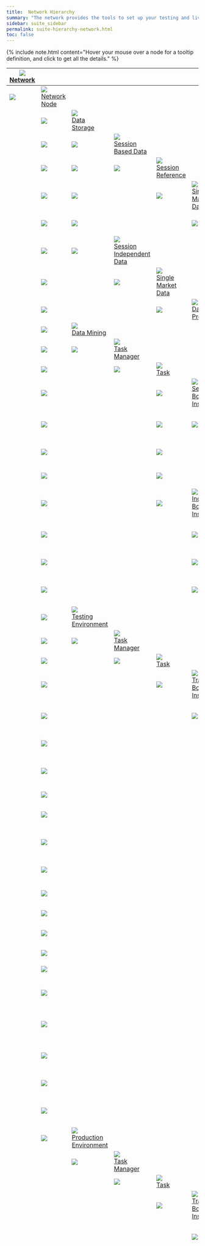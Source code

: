 ```yaml
---
title:  Network Hierarchy
summary: "The network provides the tools to set up your testing and live-trading environments, as well as the definitions on where on the network processes run, and where data is stored."
sidebar: suite_sidebar
permalink: suite-hierarchy-network.html
toc: false
---
```


{% include note.html content="Hover your mouse over a node for a tooltip definition, and click to get all the details." %}

<table class='hierarchyTable'><thead><tr><th><a href='#network' data-toggle='tooltip' data-original-title='{{site.data.network.network}}'><img src='images/icons/nodes/png50/network.png' /><br />Network</a></th><th></th><th></th><th></th><th></th><th></th><th></th><th></th><th></th><th></th></tr></thead><tbody>
<tr><td><img src='images/icons/various/png/tree-connector-elbow.png' /></td><td><a href='#network-node' data-toggle='tooltip' data-original-title='{{site.data.network.network_node}}'><img src='images/icons/nodes/png50/network-node.png' /><br />Network Node</a></td><td></td><td></td><td></td><td></td><td></td><td></td><td></td><td></td></tr>
<tr><td></td><td><img src='images/icons/various/png/tree-connector-fork.png' /></td><td><a href='#data-storage' data-toggle='tooltip' data-original-title='{{site.data.network.data_storage}}'><img src='images/icons/nodes/png50/data-storage.png' /><br />Data Storage</a></td><td></td><td></td><td></td><td></td><td></td><td></td><td></td></tr>
<tr><td></td><td><img src='images/icons/various/png/tree-connector-line.png' /></td><td><img src='images/icons/various/png/tree-connector-fork.png' /></td><td><a href='#session-based-data' data-toggle='tooltip' data-original-title='{{site.data.network.session_based_data}}'><img src='images/icons/nodes/png50/session-based-data.png' /><br />Session Based Data</a></td><td></td><td></td><td></td><td></td><td></td><td></td></tr>
<tr><td></td><td><img src='images/icons/various/png/tree-connector-line.png' /></td><td><img src='images/icons/various/png/tree-connector-line.png' /></td><td><img src='images/icons/various/png/tree-connector-elbow.png' /></td><td><a href='#session-reference' data-toggle='tooltip' data-original-title='{{site.data.network.session_reference}}'><img src='images/icons/nodes/png50/session-reference.png' /><br />Session Reference</a></td><td></td><td></td><td></td><td></td><td></td></tr>
<tr><td></td><td><img src='images/icons/various/png/tree-connector-line.png' /></td><td><img src='images/icons/various/png/tree-connector-line.png' /></td><td></td><td><img src='images/icons/various/png/tree-connector-elbow.png' /></td><td><a href='#single-market-data' data-toggle='tooltip' data-original-title='{{site.data.network.single_market_data}}'><img src='images/icons/nodes/png50/single-market-data.png' /><br />Single Market Data</a></td><td></td><td></td><td></td><td></td></tr>
<tr><td></td><td><img src='images/icons/various/png/tree-connector-line.png' /></td><td><img src='images/icons/various/png/tree-connector-line.png' /></td><td></td><td></td><td><img src='images/icons/various/png/tree-connector-elbow.png' /></td><td><a href='#data-product' data-toggle='tooltip' data-original-title='{{site.data.network.data_product}}'><img src='images/icons/nodes/png50/data-product.png' /><br />Data Product</a></td><td></td><td></td><td></td></tr>
<tr><td></td><td><img src='images/icons/various/png/tree-connector-line.png' /></td><td><img src='images/icons/various/png/tree-connector-elbow.png' /></td><td><a href='#session-independent-data' data-toggle='tooltip' data-original-title='{{site.data.network.session_independent_data}}'><img src='images/icons/nodes/png50/session-independent-data.png' /><br />Session Independent Data</a></td><td></td><td></td><td></td><td></td><td></td><td></td></tr>
<tr><td></td><td><img src='images/icons/various/png/tree-connector-line.png' /></td><td></td><td><img src='images/icons/various/png/tree-connector-elbow.png' /></td><td><a href='#single-market-data' data-toggle='tooltip' data-original-title='{{site.data.network.single_market_data}}'><img src='images/icons/nodes/png50/single-market-data.png' /><br />Single Market Data</a></td><td></td><td></td><td></td><td></td><td></td></tr>
<tr><td></td><td><img src='images/icons/various/png/tree-connector-line.png' /></td><td></td><td></td><td><img src='images/icons/various/png/tree-connector-elbow.png' /></td><td><a href='#data-product' data-toggle='tooltip' data-original-title='{{site.data.network.data_product}}'><img src='images/icons/nodes/png50/data-product.png' /><br />Data Product</a></td><td></td><td></td><td></td><td></td></tr>
<tr><td></td><td><img src='images/icons/various/png/tree-connector-fork.png' /></td><td><a href='#data-mining' data-toggle='tooltip' data-original-title='{{site.data.network.data_mining}}'><img src='images/icons/nodes/png50/data-mining.png' /><br />Data Mining</a></td><td></td><td></td><td></td><td></td><td></td><td></td><td></td></tr>
<tr><td></td><td><img src='images/icons/various/png/tree-connector-line.png' /></td><td><img src='images/icons/various/png/tree-connector-elbow.png' /></td><td><a href='#task-manager' data-toggle='tooltip' data-original-title='{{site.data.network.task_manager}}'><img src='images/icons/nodes/png50/task-manager.png' /><br />Task Manager</a></td><td></td><td></td><td></td><td></td><td></td><td></td></tr>
<tr><td></td><td><img src='images/icons/various/png/tree-connector-line.png' /></td><td></td><td><img src='images/icons/various/png/tree-connector-elbow.png' /></td><td><a href='#task' data-toggle='tooltip' data-original-title='{{site.data.network.task}}'><img src='images/icons/nodes/png50/task.png' /><br />Task</a></td><td></td><td></td><td></td><td></td><td></td></tr>
<tr><td></td><td><img src='images/icons/various/png/tree-connector-line.png' /></td><td></td><td></td><td><img src='images/icons/various/png/tree-connector-fork.png' /></td><td><a href='#sensor-bot-instance' data-toggle='tooltip' data-original-title='{{site.data.network.sensor_bot_instance}}'><img src='images/icons/nodes/png50/sensor-bot-instance.png' /><br />Sensor Bot Instance</a></td><td></td><td></td><td></td><td></td></tr>
<tr><td></td><td><img src='images/icons/various/png/tree-connector-line.png' /></td><td></td><td></td><td><img src='images/icons/various/png/tree-connector-line.png' /></td><td><img src='images/icons/various/png/tree-connector-elbow.png' /></td><td><a href='#sensor-process-instance' data-toggle='tooltip' data-original-title='{{site.data.network.sensor_process_instance}}'><img src='images/icons/nodes/png50/sensor-process-instance.png' /><br />Sensor Process Instance</a></td><td></td><td></td><td></td></tr>
<tr><td></td><td><img src='images/icons/various/png/tree-connector-line.png' /></td><td></td><td></td><td><img src='images/icons/various/png/tree-connector-line.png' /></td><td></td><td><img src='images/icons/various/png/tree-connector-elbow.png' /></td><td><a href='#market-reference' data-toggle='tooltip' data-original-title='{{site.data.network.market_reference}}'><img src='images/icons/nodes/png50/market-reference.png' /><br />Market Reference</a></td><td></td><td></td></tr>
<tr><td></td><td><img src='images/icons/various/png/tree-connector-line.png' /></td><td></td><td></td><td><img src='images/icons/various/png/tree-connector-line.png' /></td><td></td><td></td><td><img src='images/icons/various/png/tree-connector-elbow.png' /></td><td><a href='#key-instance' data-toggle='tooltip' data-original-title='{{site.data.network.key_instance}}'><img src='images/icons/nodes/png50/key-instance.png' /><br />Key Instance</a></td><td></td></tr>
<tr><td></td><td><img src='images/icons/various/png/tree-connector-line.png' /></td><td></td><td></td><td><img src='images/icons/various/png/tree-connector-elbow.png' /></td><td><a href='#indicator-bot-instance' data-toggle='tooltip' data-original-title='{{site.data.network.indicator_bot_instance}}'><img src='images/icons/nodes/png50/indicator-bot-instance.png' /><br />Indicator Bot Instance</a></td><td></td><td></td><td></td><td></td></tr>
<tr><td></td><td><img src='images/icons/various/png/tree-connector-line.png' /></td><td></td><td></td><td></td><td><img src='images/icons/various/png/tree-connector-fork.png' /></td><td><a href='#indicator-process-instance' data-toggle='tooltip' data-original-title='{{site.data.network.indicator_process_instance}}'><img src='images/icons/nodes/png50/indicator-process-instance.png' /><br />Indicator Process Instance</a></td><td></td><td></td><td></td></tr>
<tr><td></td><td><img src='images/icons/various/png/tree-connector-line.png' /></td><td></td><td></td><td></td><td><img src='images/icons/various/png/tree-connector-line.png' /></td><td><img src='images/icons/various/png/tree-connector-elbow.png' /></td><td><a href='#market-reference' data-toggle='tooltip' data-original-title='{{site.data.network.market_reference}}'><img src='images/icons/nodes/png50/market-reference.png' /><br />Market Reference</a></td><td></td><td></td></tr>
<tr><td></td><td><img src='images/icons/various/png/tree-connector-line.png' /></td><td></td><td></td><td></td><td><img src='images/icons/various/png/tree-connector-elbow.png' /></td><td><a href='#time-frames-filter' data-toggle='tooltip' data-original-title='{{site.data.network.time_frames_filter}}'><img src='images/icons/nodes/png50/time-frames-filter.png' /><br />Time Frames Filter</a></td><td></td><td></td><td></td></tr>
<tr><td></td><td><img src='images/icons/various/png/tree-connector-fork.png' /></td><td><a href='#testing-environment' data-toggle='tooltip' data-original-title='{{site.data.network.testing_environment}}'><img src='images/icons/nodes/png50/testing-environment.png' /><br />Testing Environment</a></td><td></td><td></td><td></td><td></td><td></td><td></td><td></td></tr>
<tr><td></td><td><img src='images/icons/various/png/tree-connector-line.png' /></td><td><img src='images/icons/various/png/tree-connector-elbow.png' /></td><td><a href='#task-manager' data-toggle='tooltip' data-original-title='{{site.data.network.task_manager}}'><img src='images/icons/nodes/png50/task-manager.png' /><br />Task Manager</a></td><td></td><td></td><td></td><td></td><td></td><td></td></tr>
<tr><td></td><td><img src='images/icons/various/png/tree-connector-line.png' /></td><td></td><td><img src='images/icons/various/png/tree-connector-elbow.png' /></td><td><a href='#task' data-toggle='tooltip' data-original-title='{{site.data.network.task}}'><img src='images/icons/nodes/png50/task.png' /><br />Task</a></td><td></td><td></td><td></td><td></td><td></td></tr>
<tr><td></td><td><img src='images/icons/various/png/tree-connector-line.png' /></td><td></td><td></td><td><img src='images/icons/various/png/tree-connector-elbow.png' /></td><td><a href='#trading-bot-instance' data-toggle='tooltip' data-original-title='{{site.data.network.trading_bot_instance}}'><img src='images/icons/nodes/png50/trading-bot-instance.png' /><br />Trading Bot Instance</a></td><td></td><td></td><td></td><td></td></tr>
<tr><td></td><td><img src='images/icons/various/png/tree-connector-line.png' /></td><td></td><td></td><td></td><td><img src='images/icons/various/png/tree-connector-elbow.png' /></td><td><a href='#trading-process-instance' data-toggle='tooltip' data-original-title='{{site.data.network.trading_process_instance}}'><img src='images/icons/nodes/png50/trading-process-instance.png' /><br />Trading Process Instance</a></td><td></td><td></td><td></td></tr>
<tr><td></td><td><img src='images/icons/various/png/tree-connector-line.png' /></td><td></td><td></td><td></td><td></td><td><img src='images/icons/various/png/tree-connector-fork.png' /></td><td><a href='#backtesting-session' data-toggle='tooltip' data-original-title='{{site.data.network.backtesting_session}}'><img src='images/icons/nodes/png50/backtesting-session.png' /><br />Backtesting Session</a></td><td></td><td></td></tr>
<tr><td></td><td><img src='images/icons/various/png/tree-connector-line.png' /></td><td></td><td></td><td></td><td></td><td><img src='images/icons/various/png/tree-connector-fork.png' /></td><td><a href='#paper-trading-session' data-toggle='tooltip' data-original-title='{{site.data.network.paper_trading_session}}'><img src='images/icons/nodes/png50/paper-trading-session.png' /><br />Paper Trading Session</a></td><td></td><td></td></tr>
<tr><td></td><td><img src='images/icons/various/png/tree-connector-line.png' /></td><td></td><td></td><td></td><td></td><td><img src='images/icons/various/png/tree-connector-line.png' /></td><td><img src='images/icons/various/png/tree-connector-fork.png' /></td><td><a href='#parameters' data-toggle='tooltip' data-original-title='{{site.data.network.parameters}}'><img src='images/icons/nodes/png50/parameters.png' /><br />Parameters</a></td><td></td></tr>
<tr><td></td><td><img src='images/icons/various/png/tree-connector-line.png' /></td><td></td><td></td><td></td><td></td><td><img src='images/icons/various/png/tree-connector-line.png' /></td><td><img src='images/icons/various/png/tree-connector-line.png' /></td><td><img src='images/icons/various/png/tree-connector-fork.png' /></td><td><a href='#session-base-asset' data-toggle='tooltip' data-original-title='{{site.data.network.session_base_asset}}'><img src='images/icons/nodes/png50/session-base-asset.png' /><br />Session Base Asset</a></td></tr>
<tr><td></td><td><img src='images/icons/various/png/tree-connector-line.png' /></td><td></td><td></td><td></td><td></td><td><img src='images/icons/various/png/tree-connector-line.png' /></td><td><img src='images/icons/various/png/tree-connector-line.png' /></td><td><img src='images/icons/various/png/tree-connector-fork.png' /></td><td><a href='#session-quoted-asset' data-toggle='tooltip' data-original-title='{{site.data.network.session_quoted_asset}}'><img src='images/icons/nodes/png50/session-quoted-asset.png' /><br />Session Quoted Asset</a></td></tr>
<tr><td></td><td><img src='images/icons/various/png/tree-connector-line.png' /></td><td></td><td></td><td></td><td></td><td><img src='images/icons/various/png/tree-connector-line.png' /></td><td><img src='images/icons/various/png/tree-connector-line.png' /></td><td><img src='images/icons/various/png/tree-connector-fork.png' /></td><td><a href='#time-range' data-toggle='tooltip' data-original-title='{{site.data.network.time_range}}'><img src='images/icons/nodes/png50/time-range.png' /><br />Time Range</a></td></tr>
<tr><td></td><td><img src='images/icons/various/png/tree-connector-line.png' /></td><td></td><td></td><td></td><td></td><td><img src='images/icons/various/png/tree-connector-line.png' /></td><td><img src='images/icons/various/png/tree-connector-line.png' /></td><td><img src='images/icons/various/png/tree-connector-fork.png' /></td><td><a href='#time-frame' data-toggle='tooltip' data-original-title='{{site.data.network.time_frame}}'><img src='images/icons/nodes/png50/time-frame.png' /><br />Time Frame</a></td></tr>
<tr><td></td><td><img src='images/icons/various/png/tree-connector-line.png' /></td><td></td><td></td><td></td><td></td><td><img src='images/icons/various/png/tree-connector-line.png' /></td><td><img src='images/icons/various/png/tree-connector-line.png' /></td><td><img src='images/icons/various/png/tree-connector-fork.png' /></td><td><a href='#slippage' data-toggle='tooltip' data-original-title='{{site.data.network.slippage}}'><img src='images/icons/nodes/png50/slippage.png' /><br />Slippage</a></td></tr>
<tr><td></td><td><img src='images/icons/various/png/tree-connector-line.png' /></td><td></td><td></td><td></td><td></td><td><img src='images/icons/various/png/tree-connector-line.png' /></td><td><img src='images/icons/various/png/tree-connector-line.png' /></td><td><img src='images/icons/various/png/tree-connector-fork.png' /></td><td><a href='#fee-structure' data-toggle='tooltip' data-original-title='{{site.data.network.fee_structure}}'><img src='images/icons/nodes/png50/fee-structure.png' /><br />Fee Structure</a></td></tr>
<tr><td></td><td><img src='images/icons/various/png/tree-connector-line.png' /></td><td></td><td></td><td></td><td></td><td><img src='images/icons/various/png/tree-connector-line.png' /></td><td><img src='images/icons/various/png/tree-connector-line.png' /></td><td><img src='images/icons/various/png/tree-connector-fork.png' /></td><td><a href='#snapshots' data-toggle='tooltip' data-original-title='{{site.data.network.snapshots}}'><img src='images/icons/nodes/png50/snapshots.png' /><br />Snapshots</a></td></tr>
<tr><td></td><td><img src='images/icons/various/png/tree-connector-line.png' /></td><td></td><td></td><td></td><td></td><td><img src='images/icons/various/png/tree-connector-line.png' /></td><td><img src='images/icons/various/png/tree-connector-line.png' /></td><td><img src='images/icons/various/png/tree-connector-fork.png' /></td><td><a href='#heartbeats' data-toggle='tooltip' data-original-title='{{site.data.network.heartbeats}}'><img src='images/icons/nodes/png50/heartbeats.png' /><br />Heartbeats</a></td></tr>
<tr><td></td><td><img src='images/icons/various/png/tree-connector-line.png' /></td><td></td><td></td><td></td><td></td><td><img src='images/icons/various/png/tree-connector-line.png' /></td><td><img src='images/icons/various/png/tree-connector-line.png' /></td><td><img src='images/icons/various/png/tree-connector-elbow.png' /></td><td><a href='#user-defined-parameters' data-toggle='tooltip' data-original-title='{{site.data.network.user_defined_parameters}}'><img src='images/icons/nodes/png50/user-defined-parameters.png' /><br />User Defined Parameters</a></td></tr>
<tr><td></td><td><img src='images/icons/various/png/tree-connector-line.png' /></td><td></td><td></td><td></td><td></td><td><img src='images/icons/various/png/tree-connector-line.png' /></td><td><img src='images/icons/various/png/tree-connector-fork.png' /></td><td><a href='#trading-system-reference' data-toggle='tooltip' data-original-title='{{site.data.network.trading_system_reference}}'><img src='images/icons/nodes/png50/trading-system-reference.png' /><br />Trading System Reference</a></td><td></td></tr>
<tr><td></td><td><img src='images/icons/various/png/tree-connector-line.png' /></td><td></td><td></td><td></td><td></td><td><img src='images/icons/various/png/tree-connector-line.png' /></td><td><img src='images/icons/various/png/tree-connector-elbow.png' /></td><td><a href='#trading-engine-reference' data-toggle='tooltip' data-original-title='{{site.data.network.trading_engine_reference}}'><img src='images/icons/nodes/png50/trading-engine-reference.png' /><br />Trading Engine Reference</a></td><td></td></tr>
<tr><td></td><td><img src='images/icons/various/png/tree-connector-line.png' /></td><td></td><td></td><td></td><td></td><td><img src='images/icons/various/png/tree-connector-fork.png' /></td><td><a href='#market-reference' data-toggle='tooltip' data-original-title='{{site.data.network.market_reference}}'><img src='images/icons/nodes/png50/market-reference.png' /><br />Market Reference</a></td><td></td><td></td></tr>
<tr><td></td><td><img src='images/icons/various/png/tree-connector-line.png' /></td><td></td><td></td><td></td><td></td><td><img src='images/icons/various/png/tree-connector-elbow.png' /></td><td><a href='#execution-started-event' data-toggle='tooltip' data-original-title='{{site.data.network.execution_started_event}}'><img src='images/icons/nodes/png50/execution-started-event.png' /><br />Execution Started Event</a></td><td></td><td></td></tr>
<tr><td></td><td><img src='images/icons/various/png/tree-connector-elbow.png' /></td><td><a href='#production-environment' data-toggle='tooltip' data-original-title='{{site.data.network.production_environment}}'><img src='images/icons/nodes/png50/production-environment.png' /><br />Production Environment</a></td><td></td><td></td><td></td><td></td><td></td><td></td><td></td></tr>
<tr><td></td><td></td><td><img src='images/icons/various/png/tree-connector-elbow.png' /></td><td><a href='#task-manager' data-toggle='tooltip' data-original-title='{{site.data.network.task_manager}}'><img src='images/icons/nodes/png50/task-manager.png' /><br />Task Manager</a></td><td></td><td></td><td></td><td></td><td></td><td></td></tr>
<tr><td></td><td></td><td></td><td><img src='images/icons/various/png/tree-connector-elbow.png' /></td><td><a href='#task' data-toggle='tooltip' data-original-title='{{site.data.network.task}}'><img src='images/icons/nodes/png50/task.png' /><br />Task</a></td><td></td><td></td><td></td><td></td><td></td></tr>
<tr><td></td><td></td><td></td><td></td><td><img src='images/icons/various/png/tree-connector-elbow.png' /></td><td><a href='#trading-bot-instance' data-toggle='tooltip' data-original-title='{{site.data.network.trading_bot_instance}}'><img src='images/icons/nodes/png50/trading-bot-instance.png' /><br />Trading Bot Instance</a></td><td></td><td></td><td></td><td></td></tr>
<tr><td></td><td></td><td></td><td></td><td></td><td><img src='images/icons/various/png/tree-connector-elbow.png' /></td><td><a href='#trading-process-instance' data-toggle='tooltip' data-original-title='{{site.data.network.trading_process_instance}}'><img src='images/icons/nodes/png50/trading-process-instance.png' /><br />Trading Process Instance</a></td><td></td><td></td><td></td></tr>
<tr><td></td><td></td><td></td><td></td><td></td><td></td><td><img src='images/icons/various/png/tree-connector-fork.png' /></td><td><a href='#forward-testing-session' data-toggle='tooltip' data-original-title='{{site.data.network.forward_testing_session}}'><img src='images/icons/nodes/png50/forward-testing-session.png' /><br />Forward Testing Session</a></td><td></td><td></td></tr>
<tr><td></td><td></td><td></td><td></td><td></td><td></td><td><img src='images/icons/various/png/tree-connector-fork.png' /></td><td><a href='#live-trading-session' data-toggle='tooltip' data-original-title='{{site.data.network.live_trading_session}}'><img src='images/icons/nodes/png50/live-trading-session.png' /><br />Live Trading Session</a></td><td></td><td></td></tr>
<tr><td></td><td></td><td></td><td></td><td></td><td></td><td><img src='images/icons/various/png/tree-connector-line.png' /></td><td><img src='images/icons/various/png/tree-connector-fork.png' /></td><td><a href='#parameters' data-toggle='tooltip' data-original-title='{{site.data.network.parameters}}'><img src='images/icons/nodes/png50/parameters.png' /><br />Parameters</a></td><td></td></tr>
<tr><td></td><td></td><td></td><td></td><td></td><td></td><td><img src='images/icons/various/png/tree-connector-line.png' /></td><td><img src='images/icons/various/png/tree-connector-line.png' /></td><td><img src='images/icons/various/png/tree-connector-fork.png' /></td><td><a href='#session-base-asset' data-toggle='tooltip' data-original-title='{{site.data.network.session_base_asset}}'><img src='images/icons/nodes/png50/session-base-asset.png' /><br />Session Base Asset</a></td></tr>
<tr><td></td><td></td><td></td><td></td><td></td><td></td><td><img src='images/icons/various/png/tree-connector-line.png' /></td><td><img src='images/icons/various/png/tree-connector-line.png' /></td><td><img src='images/icons/various/png/tree-connector-fork.png' /></td><td><a href='#session-quoted-asset' data-toggle='tooltip' data-original-title='{{site.data.network.session_quoted_asset}}'><img src='images/icons/nodes/png50/session-quoted-asset.png' /><br />Session Quoted Asset</a></td></tr>
<tr><td></td><td></td><td></td><td></td><td></td><td></td><td><img src='images/icons/various/png/tree-connector-line.png' /></td><td><img src='images/icons/various/png/tree-connector-line.png' /></td><td><img src='images/icons/various/png/tree-connector-fork.png' /></td><td><a href='#time-range' data-toggle='tooltip' data-original-title='{{site.data.network.time_range}}'><img src='images/icons/nodes/png50/time-range.png' /><br />Time Range</a></td></tr>
<tr><td></td><td></td><td></td><td></td><td></td><td></td><td><img src='images/icons/various/png/tree-connector-line.png' /></td><td><img src='images/icons/various/png/tree-connector-line.png' /></td><td><img src='images/icons/various/png/tree-connector-fork.png' /></td><td><a href='#time-frame' data-toggle='tooltip' data-original-title='{{site.data.network.time_frame}}'><img src='images/icons/nodes/png50/time-frame.png' /><br />Time Frame</a></td></tr>
<tr><td></td><td></td><td></td><td></td><td></td><td></td><td><img src='images/icons/various/png/tree-connector-line.png' /></td><td><img src='images/icons/various/png/tree-connector-line.png' /></td><td><img src='images/icons/various/png/tree-connector-fork.png' /></td><td><a href='#slippage' data-toggle='tooltip' data-original-title='{{site.data.network.slippage}}'><img src='images/icons/nodes/png50/slippage.png' /><br />Slippage</a></td></tr>
<tr><td></td><td></td><td></td><td></td><td></td><td></td><td><img src='images/icons/various/png/tree-connector-line.png' /></td><td><img src='images/icons/various/png/tree-connector-line.png' /></td><td><img src='images/icons/various/png/tree-connector-fork.png' /></td><td><a href='#fee-structure' data-toggle='tooltip' data-original-title='{{site.data.network.fee_structure}}'><img src='images/icons/nodes/png50/fee-structure.png' /><br />Fee Structure</a></td></tr>
<tr><td></td><td></td><td></td><td></td><td></td><td></td><td><img src='images/icons/various/png/tree-connector-line.png' /></td><td><img src='images/icons/various/png/tree-connector-line.png' /></td><td><img src='images/icons/various/png/tree-connector-fork.png' /></td><td><a href='#snapshots' data-toggle='tooltip' data-original-title='{{site.data.network.snapshots}}'><img src='images/icons/nodes/png50/snapshots.png' /><br />Snapshots</a></td></tr>
<tr><td></td><td></td><td></td><td></td><td></td><td></td><td><img src='images/icons/various/png/tree-connector-line.png' /></td><td><img src='images/icons/various/png/tree-connector-line.png' /></td><td><img src='images/icons/various/png/tree-connector-fork.png' /></td><td><a href='#heartbeats' data-toggle='tooltip' data-original-title='{{site.data.network.heartbeats}}'><img src='images/icons/nodes/png50/heartbeats.png' /><br />Heartbeats</a></td></tr>
<tr><td></td><td></td><td></td><td></td><td></td><td></td><td><img src='images/icons/various/png/tree-connector-line.png' /></td><td><img src='images/icons/various/png/tree-connector-line.png' /></td><td><img src='images/icons/various/png/tree-connector-elbow.png' /></td><td><a href='#user-defined-parameters' data-toggle='tooltip' data-original-title='{{site.data.network.user_defined_parameters}}'><img src='images/icons/nodes/png50/user-defined-parameters.png' /><br />User Defined Parameters</a></td></tr>
<tr><td></td><td></td><td></td><td></td><td></td><td></td><td><img src='images/icons/various/png/tree-connector-line.png' /></td><td><img src='images/icons/various/png/tree-connector-fork.png' /></td><td><a href='#trading-system-reference' data-toggle='tooltip' data-original-title='{{site.data.network.trading_system_reference}}'><img src='images/icons/nodes/png50/trading-system-reference.png' /><br />Trading System Reference</a></td><td></td></tr>
<tr><td></td><td></td><td></td><td></td><td></td><td></td><td><img src='images/icons/various/png/tree-connector-line.png' /></td><td><img src='images/icons/various/png/tree-connector-elbow.png' /></td><td><a href='#trading-engine-reference' data-toggle='tooltip' data-original-title='{{site.data.network.trading_engine_reference}}'><img src='images/icons/nodes/png50/trading-engine-reference.png' /><br />Trading Engine Reference</a></td><td></td></tr>
<tr><td></td><td></td><td></td><td></td><td></td><td></td><td><img src='images/icons/various/png/tree-connector-fork.png' /></td><td><a href='#market-reference' data-toggle='tooltip' data-original-title='{{site.data.network.market_reference}}'><img src='images/icons/nodes/png50/market-reference.png' /><br />Market Reference</a></td><td></td><td></td></tr>
<tr><td></td><td></td><td></td><td></td><td></td><td></td><td><img src='images/icons/various/png/tree-connector-line.png' /></td><td><img src='images/icons/various/png/tree-connector-elbow.png' /></td><td><a href='#key-instance' data-toggle='tooltip' data-original-title='{{site.data.network.key_instance}}'><img src='images/icons/nodes/png50/key-instance.png' /><br />Key Instance</a></td><td></td></tr>
<tr><td></td><td></td><td></td><td></td><td></td><td></td><td><img src='images/icons/various/png/tree-connector-elbow.png' /></td><td><a href='#execution-started-event' data-toggle='tooltip' data-original-title='{{site.data.network.execution_started_event}}'><img src='images/icons/nodes/png50/execution-started-event.png' /><br />Execution Started Event</a></td><td></td><td></td></tr></tbody></table>







{% include /network/network.md heading="##" icon="150" adding="" configuring="" starting="" content="yes" definition="bold" table="yes" more=""%}

{% include /network/network-node.md heading="##" icon="150" adding="####" configuring="####" starting="" content="yes" definition="bold" table="yes" more="no"%}

{% include /network/data-mining.md heading="##" icon="150" adding="" configuring="" starting="" content="yes" definition="bold" table="yes" more="no"%}

{% include /network/exchange-tasks.md heading="##" icon="150" adding="####" configuring="" starting="" content="yes" definition="bold" table="yes" more="no"%}

{% include /network/task-manager.md heading="##" icon="150" adding="####" configuring="" starting="####" content="yes" definition="bold" table="yes" more="no"%}

{% include /network/task.md heading="##" icon="150" adding="####" configuring="" starting="####" content="yes" definition="bold" table="yes" more="no"%}

{% include /network/sensor-bot-instance.md heading="##" icon="150" adding="####" configuring="####" starting="####" content="yes" definition="bold" table="yes" more="no"%}

{% include /network/sensor-process-instance.md heading="##" icon="150" adding="####" configuring="" starting="####" content="yes" definition="bold" table="yes" more="no"%}

{% include /network/indicator-bot-instance.md heading="##" icon="150" adding="####" configuring="" starting="####" content="yes" definition="bold" table="yes" more="no"%}

{% include /network/indicator-process-instance.md heading="##" icon="150" adding="####" configuring="" starting="####" content="yes" definition="bold" table="yes" more="no"%}

{% include /network/time-frames-filter.md heading="##" icon="150" adding="####" configuring="####" starting="" content="yes" definition="bold" table="yes" more="no"%}

{% include /network/market-reference.md heading="##" icon="150" adding="####" configuring="" starting="" content="yes" definition="bold" table="yes" more="no"%}

{% include /network/key-instance.md heading="##" icon="150" adding="####" configuring="" starting="" content="yes" definition="bold" table="yes" more="no"%}

{% include /data_mine/execution-started-event.md heading="##" icon="150" adding="####" configuring="" starting="" content="yes" definition="bold" table="yes" more="no"%}

{% include /network/testing-environment.md heading="##" icon="150" adding="" configuring="" starting="" content="yes" definition="bold" table="yes" more="no"%}

{% include /network/trading-bot-instance.md heading="##" icon="150" adding="####" configuring="" starting="####" content="yes" definition="bold" table="yes" more="no"%}

{% include /network/trading-process-instance.md heading="##" icon="150" adding="####" configuring="" starting="####" content="yes" definition="bold" table="yes" more="no"%}

{% include /network/backtesting-session.md heading="##" icon="150" adding="####" configuring="####" starting="####" content="yes" definition="bold" table="yes" more="no"%}

{% include /network/paper-trading-session.md heading="##" icon="150" adding="####" configuring="####" starting="####" content="yes" definition="bold" table="yes" more="no"%}

{% include /network/production-environment.md heading="##" icon="150" adding="" configuring="" starting="" content="yes" definition="bold" table="yes" more="no"%}

{% include /network/forward-testing-session.md heading="##" icon="150" adding="####" configuring="####" starting="####" content="yes" definition="bold" table="yes" more="no"%}

{% include /network/live-trading-session.md heading="##" icon="150" adding="####" configuring="####" starting="####" content="yes" definition="bold" table="yes" more="no"%}

{% include /network/trading-system-reference.md heading="##" icon="150" adding="###" configuring="" starting="" content="yes" definition="bold" table="yes" more="no"%}

{% include /network/trading-engine-reference.md heading="##" icon="150" adding="###" configuring="" starting="" content="yes" definition="bold" table="yes" more="no"%}

{% include /network/parameters.md heading="##" icon="150" adding="###" configuring="" starting="" content="yes" definition="bold" table="yes" more="no"%}

{% include /network/session-base-asset.md heading="##" icon="150" adding="###" configuring="###" starting="" content="yes" definition="bold" table="yes" more="no"%}

{% include /network/session-quoted-asset.md heading="##" icon="150" adding="###" configuring="" starting="" content="yes" definition="bold" table="yes" more="no"%}

{% include /network/time-frame.md heading="##" icon="150" adding="###" configuring="###" starting="" content="yes" definition="bold" table="yes" more="no"%}

{% include /network/time-range.md heading="##" icon="150" adding="###" configuring="###" starting="" content="yes" definition="bold" table="yes" more="no"%}

{% include /network/slippage.md heading="##" icon="150" adding="###" configuring="###" starting="" content="yes" definition="bold" table="yes" more="no"%}

{% include /network/fee-structure.md heading="##" icon="150" adding="###" configuring="###" starting="" content="yes" definition="bold" table="yes" more="no"%}

{% include /network/snapshots.md heading="##" icon="150" adding="###" configuring="###" starting="" content="yes" definition="bold" table="yes" more="no"%}

{% include /network/heartbeats.md heading="##" icon="150" adding="###" configuring="###" starting="" content="yes" definition="bold" table="yes" more="no"%}

{% include /network/user-defined-parameters.md heading="##" icon="150" adding="###" configuring="###" starting="" content="yes" definition="bold" table="yes" more="no"%}

{% include /network/data-storage.md heading="##" icon="150" adding="####" configuring="" starting="" content="yes" definition="bold" table="yes" more="no"%}

{% include /network/session-based-data.md heading="##" icon="150" adding="####" configuring="" starting="" content="no" definition="bold" table="yes" more="no"%}

{% include /network/session-reference.md heading="##" icon="150" adding="####" configuring="" starting="" content="yes" definition="bold" table="yes" more="no"%}

{% include /network/single-market-data.md heading="##" icon="150" adding="####" configuring="" starting="" content="yes" definition="bold" table="yes" more="no"%}

{% include /network/data-product.md heading="##" icon="150" adding="####" configuring="" starting="" content="yes" definition="bold" table="yes" more="no"%}

{% include /network/session-independent-data.md heading="##" icon="150" adding="####" configuring="" starting="" content="no" definition="bold" table="yes" more="no"%}










